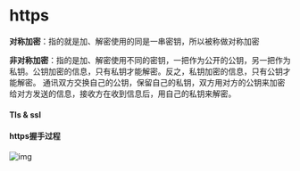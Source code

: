 # https

**对称加密**：指的就是加、解密使用的同是一串密钥，所以被称做对称加密

**非对称加密**：指的是加、解密使用不同的密钥，一把作为公开的公钥，另一把作为私钥。公钥加密的信息，只有私钥才能解密。反之，私钥加密的信息，只有公钥才能解密。 通讯双方交换自己的公钥，保留自己的私钥，双方用对方的公钥来加密给对方发送的信息，接收方在收到信息后，用自己的私钥来解密。

#### Tls & ssl





#### https握手过程

![img](https://pic3.zhimg.com/80/v2-22570e3e422de7951ce7c5c3e8435312_1440w.png)

